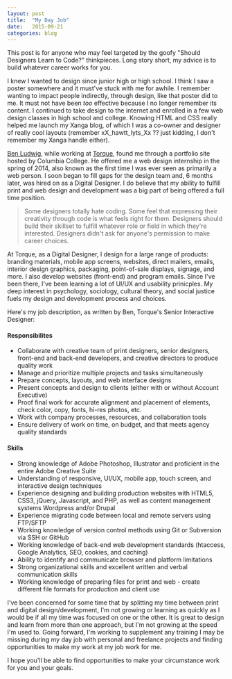 ```yaml
---
layout: post
title:  "My Day Job"
date:   2015-09-21
categories: blog
---
```


This post is for anyone who may feel targeted by the goofy "Should Designers Learn to Code?" thinkpieces. Long story short, my advice is to build whatever career works for you. 

I knew I wanted to design since junior high or high school. I think I saw a poster somewhere and it must've stuck with me for awhile. I remember wanting to impact people indirectly, through design, like that poster did to me. It must not have been *too* effective because I no longer remember its content. I continued to take design to the internet and enrolled in a few web design classes in high school and college. Knowing HTML and CSS really helped me launch my Xanga blog, of which I was a co-owner and designer of really cool layouts (remember xX_hawtt_lyts_Xx ?? just kidding, I don't remember my Xanga handle either).

[Ben Ludwig](http://benludwig.com), while working at [Torque](http://torque.digital), found me through a portfolio site hosted by Columbia College. He offered me a web design internship in the spring of 2014, also known as the first time I was ever seen as primarily a web person. I soon began to fill gaps for the design team and, 6 months later, was hired on as a Digital Designer. I do believe that my ability to fulfill print and web design and development was a big part of being offered a full time position.

>Some designers totally hate coding. Some feel that expressing their creativity through code is what feels right for them. Designers should build their skillset to fulfill whatever role or field in which they're interested. Designers didn't ask for anyone's permission to make career choices.

At Torque, as a Digital Designer, I design for a large range of products: branding materials, mobile app screens, websites, direct mailers, emails, interior design graphics, packaging, point-of-sale displays, signage, and more. I also develop websites (front-end) and program emails. Since I've been there, I've been learning a lot of UI/UX and usability prinicples. My deep interest in psychology, sociology, cultural theory, and social justice fuels my design and development process and choices.

Here's my job description, as written by Ben, Torque's Senior Interactive Designer:

#### Responsibilites

* Collaborate with creative team of print designers, senior designers, front-end and back-end developers, and creative directors to produce quality work
* Manage and prioritize multiple projects and tasks simultaneously
* Prepare concepts, layouts, and web interface designs
* Present concepts and design to clients (either with or without Account Executive)
* Proof final work for accurate alignment and placement of elements, check color, copy, fonts, hi-res photos, etc.
* Work with company processes, resources, and collaboration tools
* Ensure delivery of work on time, on budget, and that meets agency quality standards


#### Skills

* Strong knowledge of Adobe Photoshop, Illustrator and proficient in the entire Adobe Creative Suite
* Understanding of responsive, UI/UX, mobile app, touch screen, and interactive design techniques
* Experience designing and building production websites with HTML5, CSS3, jQuery, Javascript, and PHP, as well as content management systems Wordpress and/or Drupal
* Experience migrating code between local and remote servers using FTP/SFTP
* Working knowledge of version control methods using Git or Subversion via SSH or GitHub
* Working knowledge of back-end web development standards (htaccess, Google Analytics, SEO, cookies, and caching)
* Ability to identify and communicate browser and platform limitations
* Strong organizational skills and excellent written and verbal communication skills
* Working knowledge of preparing files for print and web - create different file formats for production and client use

I've been concerned for some time that by splitting my time between print and digital design/development, I'm not growing or learning as quickly as I would be if all my time was focused on one or the other. It is great to design and learn from more than one approach, but I'm not growing at the speed I'm used to. Going forward, I'm working to supplement any training I may be missing during my day job with personal and freelance projects and finding opportunities to make my work at my job work for me. 

I hope you'll be able to find opportunities to make your circumstance work for you and your goals.
